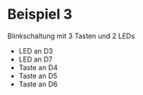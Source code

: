 # Beispiel 3
Blinkschaltung mit 3 Tasten und 2 LEDs

* LED an D3
* LED an D7
* Taste an D4
* Taste an D5
* Taste an D6
